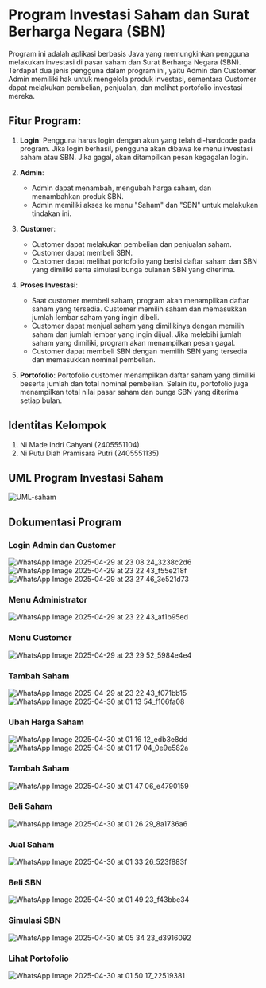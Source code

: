 # **Program Investasi Saham dan Surat Berharga Negara (SBN)**

Program ini adalah aplikasi berbasis Java yang memungkinkan pengguna melakukan investasi di pasar saham dan Surat Berharga Negara (SBN). Terdapat dua jenis pengguna dalam program ini, yaitu Admin dan Customer. Admin memiliki hak untuk mengelola produk investasi, sementara Customer dapat melakukan pembelian, penjualan, dan melihat portofolio investasi mereka.

## **Fitur Program:**

1. **Login**: 
   Pengguna harus login dengan akun yang telah di-hardcode pada program. Jika login berhasil, pengguna akan dibawa ke menu investasi saham atau SBN. Jika gagal, akan ditampilkan pesan kegagalan login.

2. **Admin**: 
   - Admin dapat menambah, mengubah harga saham, dan menambahkan produk SBN.
   - Admin memiliki akses ke menu "Saham" dan "SBN" untuk melakukan tindakan ini.

3. **Customer**: 
   - Customer dapat melakukan pembelian dan penjualan saham.
   - Customer dapat membeli SBN.
   - Customer dapat melihat portofolio yang berisi daftar saham dan SBN yang dimiliki serta simulasi bunga bulanan SBN yang diterima.

4. **Proses Investasi**:
   - Saat customer membeli saham, program akan menampilkan daftar saham yang tersedia. Customer memilih saham dan memasukkan jumlah lembar saham yang ingin dibeli.
   - Customer dapat menjual saham yang dimilikinya dengan memilih saham dan jumlah lembar yang ingin dijual. Jika melebihi jumlah saham yang dimiliki, program akan menampilkan pesan gagal.
   - Customer dapat membeli SBN dengan memilih SBN yang tersedia dan memasukkan nominal pembelian.

5. **Portofolio**: 
   Portofolio customer menampilkan daftar saham yang dimiliki beserta jumlah dan total nominal pembelian. Selain itu, portofolio juga menampilkan total nilai pasar saham dan bunga SBN yang diterima setiap bulan.

## **Identitas Kelompok**
1. Ni Made Indri Cahyani (2405551104)
2. Ni Putu Diah Pramisara Putri (2405551135)

## **UML Program Investasi Saham**
![UML-saham](https://github.com/user-attachments/assets/30f61ccc-8b8d-48ac-b3ed-971a8eb016d9)

## **Dokumentasi Program**
### **Login Admin dan Customer**
![WhatsApp Image 2025-04-29 at 23 08 24_3238c2d6](https://github.com/user-attachments/assets/47418526-70d5-479a-a8d6-0bf3400ca76f)
![WhatsApp Image 2025-04-29 at 23 22 43_f55e218f](https://github.com/user-attachments/assets/8b13deb0-12c7-4604-8c3c-d7060ab63f64)
![WhatsApp Image 2025-04-29 at 23 27 46_3e521d73](https://github.com/user-attachments/assets/c0f2bb03-d6bd-4914-92f1-1031b52a3003)

### **Menu Administrator**
![WhatsApp Image 2025-04-29 at 23 22 43_af1b95ed](https://github.com/user-attachments/assets/cfd52fda-fc31-4524-b272-1615c2c485e5)

### **Menu Customer**
![WhatsApp Image 2025-04-29 at 23 29 52_5984e4e4](https://github.com/user-attachments/assets/7e563bf1-cba4-426f-b042-536dc4120680)

### **Tambah Saham**
![WhatsApp Image 2025-04-29 at 23 22 43_f071bb15](https://github.com/user-attachments/assets/cc853600-a017-462f-a46a-0bd663cc56ec)
![WhatsApp Image 2025-04-30 at 01 13 54_f106fa08](https://github.com/user-attachments/assets/b062120b-5d99-494d-979e-2c3bd04b047f)

### **Ubah Harga Saham**
![WhatsApp Image 2025-04-30 at 01 16 12_edb3e8dd](https://github.com/user-attachments/assets/57e6aee9-5aa2-4032-9e5a-9a655cff1e69)
![WhatsApp Image 2025-04-30 at 01 17 04_0e9e582a](https://github.com/user-attachments/assets/183696c1-a58a-40a4-86b6-6ae72aa1c760)

### **Tambah Saham**
![WhatsApp Image 2025-04-30 at 01 47 06_e4790159](https://github.com/user-attachments/assets/1d11adb7-5ced-4914-a798-5bf620776159)

### **Beli Saham**
![WhatsApp Image 2025-04-30 at 01 26 29_8a1736a6](https://github.com/user-attachments/assets/1fc1baa5-88ff-4383-bfcd-b4719379895f)

### **Jual Saham**
![WhatsApp Image 2025-04-30 at 01 33 26_523f883f](https://github.com/user-attachments/assets/b13b0deb-2915-482e-a90e-adccd9864443)

### **Beli SBN**
![WhatsApp Image 2025-04-30 at 01 49 23_f43bbe34](https://github.com/user-attachments/assets/2c497964-fe9e-48f9-9c69-8da1c54237b9)

### **Simulasi SBN**
![WhatsApp Image 2025-04-30 at 05 34 23_d3916092](https://github.com/user-attachments/assets/712bec1f-9c20-4f53-a465-9d8538226457)

### **Lihat Portofolio**
![WhatsApp Image 2025-04-30 at 01 50 17_22519381](https://github.com/user-attachments/assets/98f30abb-7db9-4e60-95aa-f93f2623ace3)
